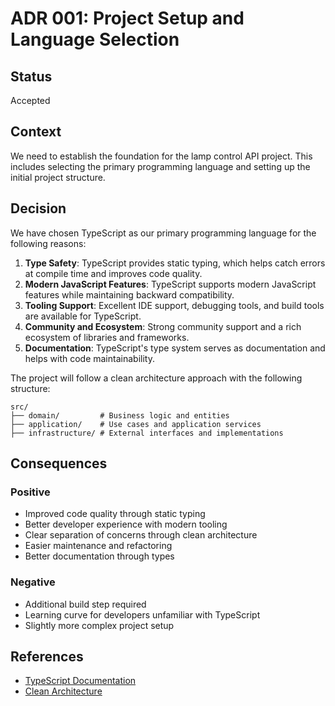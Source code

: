 # ADR 001: Project Setup and Language Selection

## Status
Accepted

## Context
We need to establish the foundation for the lamp control API project. This includes selecting the primary programming language and setting up the initial project structure.

## Decision
We have chosen TypeScript as our primary programming language for the following reasons:

1. **Type Safety**: TypeScript provides static typing, which helps catch errors at compile time and improves code quality.
2. **Modern JavaScript Features**: TypeScript supports modern JavaScript features while maintaining backward compatibility.
3. **Tooling Support**: Excellent IDE support, debugging tools, and build tools are available for TypeScript.
4. **Community and Ecosystem**: Strong community support and a rich ecosystem of libraries and frameworks.
5. **Documentation**: TypeScript's type system serves as documentation and helps with code maintainability.

The project will follow a clean architecture approach with the following structure:
```
src/
├── domain/         # Business logic and entities
├── application/    # Use cases and application services
├── infrastructure/ # External interfaces and implementations
```

## Consequences
### Positive
- Improved code quality through static typing
- Better developer experience with modern tooling
- Clear separation of concerns through clean architecture
- Easier maintenance and refactoring
- Better documentation through types

### Negative
- Additional build step required
- Learning curve for developers unfamiliar with TypeScript
- Slightly more complex project setup

## References
- [TypeScript Documentation](https://www.typescriptlang.org/docs/)
- [Clean Architecture](https://blog.cleancoder.com/uncle-bob/2012/08/13/the-clean-architecture.html) 